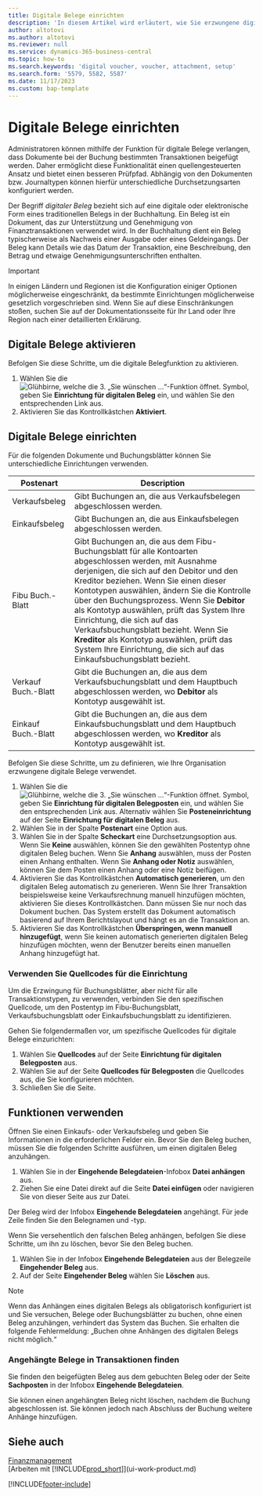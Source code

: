 ```yaml
---
title: Digitale Belege einrichten
description: 'In diesem Artikel wird erläutert, wie Sie erzwungene digitale Belege in Microsoft Dynamics 365 Business Central einrichten und verwenden.'
author: altotovi
ms.author: altotovi
ms.reviewer: null
ms.service: dynamics-365-business-central
ms.topic: how-to
ms.search.keywords: 'digital voucher, voucher, attachment, setup'
ms.search.form: '5579, 5582, 5587'
ms.date: 11/17/2023
ms.custom: bap-template
---
```


# Digitale Belege einrichten

Administratoren können mithilfe der Funktion für digitale Belege verlangen, dass Dokumente bei der Buchung bestimmten Transaktionen beigefügt werden. Daher ermöglicht diese Funktionalität einen quellengesteuerten Ansatz und bietet einen besseren Prüfpfad. Abhängig von den Dokumenten bzw. Journaltypen können hierfür unterschiedliche Durchsetzungsarten konfiguriert werden.

Der Begriff *digitaler Beleg* bezieht sich auf eine digitale oder elektronische Form eines traditionellen Belegs in der Buchhaltung. Ein Beleg ist ein Dokument, das zur Unterstützung und Genehmigung von Finanztransaktionen verwendet wird. In der Buchhaltung dient ein Beleg typischerweise als Nachweis einer Ausgabe oder eines Geldeingangs. Der Beleg kann Details wie das Datum der Transaktion, eine Beschreibung, den Betrag und etwaige Genehmigungsunterschriften enthalten.

> [!IMPORTANT]
> In einigen Ländern und Regionen ist die Konfiguration einiger Optionen möglicherweise eingeschränkt, da bestimmte Einrichtungen möglicherweise gesetzlich vorgeschrieben sind. Wenn Sie auf diese Einschränkungen stoßen, suchen Sie auf der Dokumentationsseite für Ihr Land oder Ihre Region nach einer detaillierten Erklärung.

## Digitale Belege aktivieren

Befolgen Sie diese Schritte, um die digitale Belegfunktion zu aktivieren.

1. Wählen Sie die ![Glühbirne, welche die 3. „Sie wünschen ...“-Funktion öffnet.](media/ui-search/search_small.png "Wie möchten Sie weiter verfahren?") Symbol, geben Sie **Einrichtung für digitalen Beleg** ein, und wählen Sie den entsprechenden Link aus.
2. Aktivieren Sie das Kontrollkästchen **Aktiviert**.

## Digitale Belege einrichten

Für die folgenden Dokumente und Buchungsblätter können Sie unterschiedliche Einrichtungen verwenden.

| Postenart | Description |
|------------|-------------|
| Verkaufsbeleg | Gibt Buchungen an, die aus Verkaufsbelegen abgeschlossen werden. |
| Einkaufsbeleg | Gibt Buchungen an, die aus Einkaufsbelegen abgeschlossen werden. |
| Fibu Buch.-Blatt | Gibt Buchungen an, die aus dem Fibu-Buchungsblatt für alle Kontoarten abgeschlossen werden, mit Ausnahme derjenigen, die sich auf den Debitor und den Kreditor beziehen. Wenn Sie einen dieser Kontotypen auswählen, ändern Sie die Kontrolle über den Buchungsprozess. Wenn Sie **Debitor** als Kontotyp auswählen, prüft das System Ihre Einrichtung, die sich auf das Verkaufsbuchungsblatt bezieht. Wenn Sie **Kreditor** als Kontotyp auswählen, prüft das System Ihre Einrichtung, die sich auf das Einkaufsbuchungsblatt bezieht. |
| Verkauf Buch.-Blatt | Gibt die Buchungen an, die aus dem Verkaufsbuchungsblatt und dem Hauptbuch abgeschlossen werden, wo **Debitor** als Kontotyp ausgewählt ist. |
| Einkauf Buch.-Blatt | Gibt die Buchungen an, die aus dem Einkaufsbuchungsblatt und dem Hauptbuch abgeschlossen werden, wo **Kreditor** als Kontotyp ausgewählt ist. |

Befolgen Sie diese Schritte, um zu definieren, wie Ihre Organisation erzwungene digitale Belege verwendet.

1. Wählen Sie die ![Glühbirne, welche die 3. „Sie wünschen ...“-Funktion öffnet.](media/ui-search/search_small.png "Wie möchten Sie weiter verfahren?") Symbol, geben Sie **Einrichtung für digitalen Belegposten** ein, und wählen Sie den entsprechenden Link aus. Alternativ wählen Sie **Posteneinrichtung** auf der Seite **Einrichtung für digitalen Beleg** aus.
2. Wählen Sie in der Spalte **Postenart** eine Option aus.
3. Wählen Sie in der Spalte **Scheckart** eine Durchsetzungsoption aus. Wenn Sie **Keine** auswählen, können Sie den gewählten Postentyp ohne digitalen Beleg buchen. Wenn Sie **Anhang** auswählen, muss der Posten einen Anhang enthalten. Wenn Sie **Anhang oder Notiz** auswählen, können Sie dem Posten einen Anhang oder eine Notiz beifügen. 
4. Aktivieren Sie das Kontrollkästchen **Automatisch generieren**, um den digitalen Beleg automatisch zu generieren. Wenn Sie Ihrer Transaktion beispielsweise keine Verkaufsrechnung manuell hinzufügen möchten, aktivieren Sie dieses Kontrollkästchen. Dann müssen Sie nur noch das Dokument buchen. Das System erstellt das Dokument automatisch basierend auf Ihrem Berichtslayout und hängt es an die Transaktion an.
5. Aktivieren Sie das Kontrollkästchen **Überspringen, wenn manuell hinzugefügt**, wenn Sie keinen automatisch generierten digitalen Beleg hinzufügen möchten, wenn der Benutzer bereits einen manuellen Anhang hinzugefügt hat.

### Verwenden Sie Quellcodes für die Einrichtung

Um die Erzwingung für Buchungsblätter, aber nicht für alle Transaktionstypen, zu verwenden, verbinden Sie den spezifischen Quellcode, um den Postentyp im Fibu-Buchungsblatt, Verkaufsbuchungsblatt oder Einkaufsbuchungsblatt zu identifizieren.

Gehen Sie folgendermaßen vor, um spezifische Quellcodes für digitale Belege einzurichten:

1. Wählen Sie **Quellcodes** auf der Seite **Einrichtung für digitalen Belegposten** aus.
2. Wählen Sie auf der Seite **Quellcodes für Belegposten** die Quellcodes aus, die Sie konfigurieren möchten.
3. Schließen Sie die Seite.

## Funktionen verwenden

Öffnen Sie einen Einkaufs- oder Verkaufsbeleg und geben Sie Informationen in die erforderlichen Felder ein. Bevor Sie den Beleg buchen, müssen Sie die folgenden Schritte ausführen, um einen digitalen Beleg anzuhängen.

1. Wählen Sie in der **Eingehende Belegdateien**-Infobox **Datei anhängen** aus.
2. Ziehen Sie eine Datei direkt auf die Seite **Datei einfügen** oder navigieren Sie von dieser Seite aus zur Datei.

Der Beleg wird der Infobox **Eingehende Belegdateien** angehängt. Für jede Zeile finden Sie den Belegnamen und -typ.

Wenn Sie versehentlich den falschen Beleg anhängen, befolgen Sie diese Schritte, um ihn zu löschen, bevor Sie den Beleg buchen.

1. Wählen Sie in der Infobox **Eingehende Belegdateien** aus der Belegzeile **Eingehender Beleg** aus.
2. Auf der Seite **Eingehender Beleg** wählen Sie **Löschen** aus.

> [!NOTE]
> Wenn das Anhängen eines digitalen Belegs als obligatorisch konfiguriert ist und Sie versuchen, Belege oder Buchungsblätter zu buchen, ohne einen Beleg anzuhängen, verhindert das System das Buchen. Sie erhalten die folgende Fehlermeldung: „Buchen ohne Anhängen des digitalen Belegs nicht möglich.“

### Angehängte Belege in Transaktionen finden

Sie finden den beigefügten Beleg aus dem gebuchten Beleg oder der Seite **Sachposten** in der Infobox **Eingehende Belegdateien**.

Sie können einen angehängten Beleg nicht löschen, nachdem die Buchung abgeschlossen ist. Sie können jedoch nach Abschluss der Buchung weitere Anhänge hinzufügen.

## Siehe auch 

[Finanzmanagement](finance.md)  
[Arbeiten mit [!INCLUDE[prod_short](includes/prod_short.md)]](ui-work-product.md)

[!INCLUDE[footer-include](includes/footer-banner.md)]
